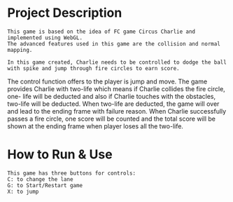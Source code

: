# Project Description

	This game is based on the idea of FC game Circus Charlie and implemented using WebGL.
	The advanced features used in this game are the collision and normal mapping.

	In this game created, Charlie needs to be controlled to dodge the ball with spike and jump through fire circles to earn score. 
The control function offers to the player is jump and move. 
	The game provides Charlie with two-life which means if Charlie collides the fire circle, one- life will be deducted and also if Charlie touches with the obstacles, two-life will be deducted. When two-life are deducted, the game will over and lead to the ending frame with failure reason. 
	When Charlie successfully passes a fire circle, one score will be counted and the total score will be shown at the ending frame when player loses all the two-life.

# How to Run & Use
	This game has three buttons for controls:
	C: to change the lane 
	G: to Start/Restart game
	X: to jump

